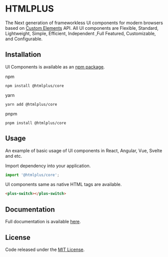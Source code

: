 # HTMLPLUS

The Next generation of frameworkless UI components for modern browsers based on [Custom Elements](https://mdn.io/custom-elements) API. All UI components are Flexible, Standard, Lightweight, Simple, Efficient, Independent ,Full Featured, Customizable, and Configurable.

## Installation

UI Components is available as an [npm package](https://npmjs.com/package/@htmlplus/core).

npm

```
npm install @htmlplus/core
```

yarn

```
yarn add @htmlplus/core
```

pnpm

```
pnpm install @htmlplus/core
```

## Usage

An example of basic usage of UI components in React, Angular, Vue, Svelte and etc.

Import dependency into your application.

```js
import '@htmlplus/core';
```

UI components same as native HTML tags are available.

```html
<plus-switch></plus-switch>
```

## Documentation

Full documentation is available [here](https://htmlplus.io).

## License

Code released under the [MIT License](https://github.com/htmlplus/core/blob/main/LICENSE).
